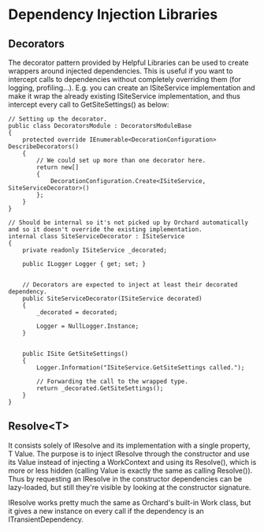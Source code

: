 # Dependency Injection Libraries



## Decorators

The decorator pattern provided by Helpful Libraries can be used to create wrappers around injected dependencies. This is useful if you want to intercept calls to dependencies without completely overriding them (for logging, profiling...). E.g. you can create an ISiteService implementation and make it wrap the already existing ISiteService implementation, and thus intercept every call to GetSiteSettings() as below:

    // Setting up the decorator.
    public class DecoratorsModule : DecoratorsModuleBase
    {
        protected override IEnumerable<DecorationConfiguration> DescribeDecorators()
        {
            // We could set up more than one decorator here.
            return new[]
            {
                DecorationConfiguration.Create<ISiteService, SiteServiceDecorator>()
            };
        }
    }

    // Should be internal so it's not picked up by Orchard automatically and so it doesn't override the existing implementation.
    internal class SiteServiceDecorator : ISiteService
    {
        private readonly ISiteService _decorated;

        public ILogger Logger { get; set; }


        // Decorators are expected to inject at least their decorated dependency.
        public SiteServiceDecorator(ISiteService decorated)
        {
            _decorated = decorated;

            Logger = NullLogger.Instance;
        }
        
        
        public ISite GetSiteSettings()
        {
            Logger.Information("ISiteService.GetSiteSettings called.");

            // Forwarding the call to the wrapped type.
            return _decorated.GetSiteSettings();
        }
    }


## Resolve\<T\>

It consists solely of IResolve<T> and its implementation with a single property, T Value. The purpose is to inject IResolve through the constructor and use its Value instead of injecting a WorkContext and using its Resolve(), which is more or less hidden (calling Value is exactly the same as calling Resolve()). Thus by requesting an IResolve in the constructor dependencies can be lazy-loaded, but still they're visible by looking at the constructor signature.

IResolve works pretty much the same as Orchard's built-in Work class, but it gives a new instance on every call if the dependency is an ITransientDependency.